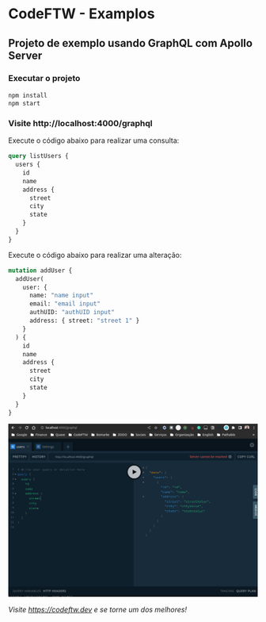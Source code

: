 # CodeFTW - Examplos

## Projeto de exemplo usando GraphQL com Apollo Server

### Executar o projeto

```shell
npm install
npm start
```

### Visite http://localhost:4000/graphql

Execute o código abaixo para realizar uma consulta:

```graphql
query listUsers {
  users {
    id
    name
    address {
      street
      city
      state
    }
  }
}
```

Execute o código abaixo para realizar uma alteração:

```graphql
mutation addUser {
  addUser(
    user: {
      name: "name input"
      email: "email input"
      authUID: "authUID input"
      address: { street: "street 1" }
    }
  ) {
    id
    name
    address {
      street
      city
      state
    }
  }
}
```

![Apollo Playground](/images/playground-apollo.png)

_Visite https://codeftw.dev e se torne um dos melhores!_

